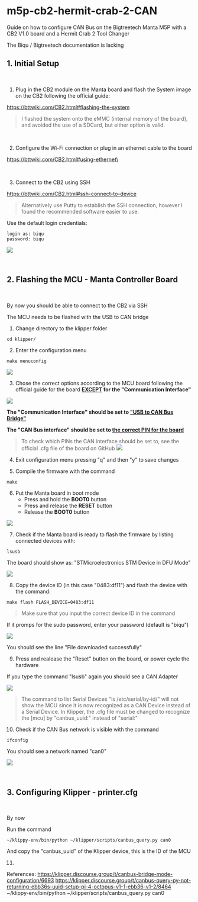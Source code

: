 # m5p-cb2-hermit-crab-2-CAN
Guide on how to configure CAN Bus on the Bigtreetech Manta M5P with a CB2 V1.0 board and a Hermit Crab 2 Tool Changer

The Biqu / Bigtreetech documentation is lacking 

## 1. Initial Setup

<br/>

1. Plug in the CB2 module on the Manta board and flash the System image on the CB2 following the official guide:

  https://bttwiki.com/CB2.html#flashing-the-system

  > I flashed the system onto the eMMC (internal memory of the board), and avoided the use of a SDCard, but either option is valid. 
  
  <br/>

2. Configure the Wi-Fi connection or plug in an ethernet cable to the board

  https://bttwiki.com/CB2.html#using-ethernet\

  <br/>

3. Connect to the CB2 using SSH

  https://bttwiki.com/CB2.html#ssh-connect-to-device

  > Alternatively use Putty to establish the SSH connection, however I found the recommended software easier to use.

  Use the default login credentials:

```
login as: biqu
password: biqu
```

![](/images/1-SSH.png)

<br/>

## 2. Flashing the MCU - Manta Controller Board

<br/>

By now you should be able to connect to the CB2 via SSH

The MCU needs to be flashed with the USB to CAN bridge

1. Change directory to the klipper folder

```
cd klipper/
```

2. Enter the configuration menu

```
make menuconfig
```

![](/images/2-makemenuconfig.png)


3. Chose the correct options according to the MCU board following the official guide for the board **<ins>EXCEPT</ins> for the "Communication Interface"**


![](/images/3-MCU-config.png)


**The "Communication Interface" should be set to <ins>"USB to CAN Bus Bridge"</ins>**

**The "CAN Bus interface" should be set to <ins>the correct PIN for the board</ins>**

> To check which PINs the CAN interface should be set to, see the official .cfg file of the board on GitHub
> ![](/images/4-MCU-CAN-cfg.png)

4. Exit configuration menu pressing "q" and then "y" to save changes

5. Compile the firmware with the command

```
make
```

6. Put the Manta board in boot mode
   - Press and hold the **BOOT0** button
   - Press and release the **RESET** button
   - Release the **BOOT0** button
  

![](/images/5-BTNs.png)


7. Check if the Manta board is ready to flash the firmware by listing connected devices with:

```
lsusb
```

The board should show as: "STMicroelectronics STM Device in DFU Mode"


![](/images/6-DFU.png)


8. Copy the device ID (in this case "0483:df11") and flash the device with the command:

```
make flash FLASH_DEVICE=0483:df11
```

> Make sure that you input the correct device ID in the command

If it promps for the sudo password, enter your password (default is "biqu")

![](/images/7-Flash-MCU.png)

You should see the line "File downloaded successfully"

9. Press and realease the "Reset" button on the board, or power cycle the hardware

If you type the command "lsusb" again you should see a CAN Adapter

![](/images/8-CAN_Adapter.png)

> The command to list Serial Devices "ls /etc/serial/by-id/" will not show the MCU since it is now recognized as a CAN Device instead of a Serial Device. In Klipper, the .cfg file must be changed to recognize the [mcu] by "canbus_uuid:" instead of "serial:"

10. Check if the CAN Bus network is visible with the command


```
ifconfig
```

You should see a network named "can0"

![](/images/9-ifconfig.png)

<br/>

## 3. Configuring Klipper - printer.cfg

<br/>

By now


Run the command
```
~/klippy-env/bin/python ~/klipper/scripts/canbus_query.py can0
```
And copy the "canbus_uuid" of the Klipper device, this is the ID of the MCU




11. 

References:
https://klipper.discourse.group/t/canbus-bridge-mode-configuration/6693
https://klipper.discourse.group/t/canbus-query-py-not-returning-ebb36s-uuid-setup-pi-4-octopus-v1-1-ebb36-v1-2/8464
~/klippy-env/bin/python ~/klipper/scripts/canbus_query.py can0
